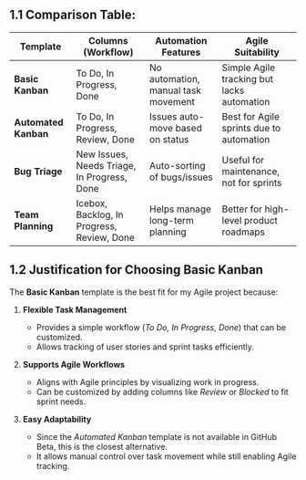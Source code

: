 ## 1.1  Comparison Table:
   | Template          | Columns (Workflow)            | Automation Features                          | Agile Suitability |
|------------------|-----------------------------|---------------------------------------------|------------------|
| **Basic Kanban**  | To Do, In Progress, Done    | No automation, manual task movement        | Simple Agile tracking but lacks automation |
| **Automated Kanban** | To Do, In Progress, Review, Done | Issues auto-move based on status | Best for Agile sprints due to automation |
| **Bug Triage**    | New Issues, Needs Triage, In Progress, Done | Auto-sorting of bugs/issues | Useful for maintenance, not for sprints |
| **Team Planning** | Icebox, Backlog, In Progress, Review, Done | Helps manage long-term planning | Better for high-level product roadmaps |


## 1.2 Justification for Choosing Basic Kanban 
The **Basic Kanban** template is the best fit for my Agile project because:  

1. **Flexible Task Management**  
   - Provides a simple workflow (*To Do, In Progress, Done*) that can be customized.  
   - Allows tracking of user stories and sprint tasks efficiently.  

2. **Supports Agile Workflows**  
   - Aligns with Agile principles by visualizing work in progress.  
   - Can be customized by adding columns like *Review* or *Blocked* to fit sprint needs.  

3. **Easy Adaptability**  
   - Since the *Automated Kanban* template is not available in GitHub Beta, this is the closest alternative.  
   - It allows manual control over task movement while still enabling Agile tracking.  
